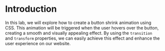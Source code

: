 # Introduction

In this lab, we will explore how to create a button shrink animation using CSS. This animation will be triggered when the user hovers over the button, creating a smooth and visually appealing effect. By using the `transition` and `transform` properties, we can easily achieve this effect and enhance the user experience on our website.

